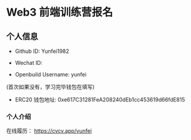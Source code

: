 # Web3 前端训练营报名

## 个人信息

- Github ID: Yunfei1982

- Wechat ID:

- Openbuild Username: yunfei

(首次如果没有，学习完毕钱包在填写)

- ERC20 钱包地址: 0xe617C31281FeA208240dEb1cc453619d66fdE815

### 个人介绍

在线履历： https://cvcv.app/yunfei
